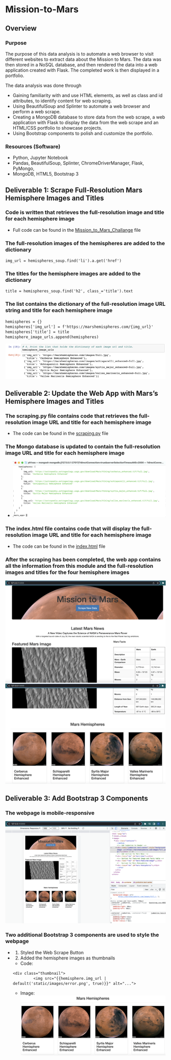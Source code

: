 # Mission-to-Mars

## Overview
### Purpose
The purpose of this data analysis is to automate a web browser to visit different websites to extract data about the Mission to Mars. The data was then stored in a NoSQL database, and then rendered the data into a web application created with Flask. The completed work is then displayed in a portfolio.

The data analysis was done through 
- Gaining familiarity with and use HTML elements, as well as class and id attributes, to identify content for web scraping. 
- Using BeautifulSoup and Splinter to automate a web browser and perform a web scrape.
- Creating a MongoDB database to store data from the web scrape, a web application with Flask to display the data from the web scrape and an HTML/CSS portfolio to showcase projects.
- Using Bootstrap components to polish and customize the portfolio.

### Resources (Software)
- Python, Jupyter Notebook
- Pandas, BeautifulSoup, Splinter, ChromeDriverManager, Flask, PyMongo, 
- MongoDB, HTML5, Bootstrap 3

## Deliverable 1: Scrape Full-Resolution Mars Hemisphere Images and Titles
### Code is written that retrieves the full-resolution image and title for each hemisphere image
- Full code can be found in the [Mission_to_Mars_Challange](https://github.com/pfrivas/Mission-to-Mars/blob/main/Mission_to_Mars_Challenge.ipynb) file

### The full-resolution images of the hemispheres are added to the dictionary
```
img_url = hemispheres_soup.find('li').a.get('href')
```
### The titles for the hemisphere images are added to the dictionary
```
title = hemispheres_soup.find('h2', class_='title').text
```
### The list contains the dictionary of the full-resolution image URL string and title for each hemisphere image
```
hemispheres = {}
hemispheres['img_url'] = f'https://marshemispheres.com/{img_url}'
hemispheres['title'] = title
hemisphere_image_urls.append(hemispheres)
```
![img](https://github.com/pfrivas/Mission-to-Mars/blob/main/Resources/Hemisphere%20Dictionary%20List.png)
## Deliverable 2: Update the Web App with Mars’s Hemisphere Images and Titles
### The scraping.py file contains code that retrieves the full-resolution image URL and title for each hemisphere image
- The code can be found in the [scraping.py](https://github.com/pfrivas/Mission-to-Mars/blob/main/scraping.py) file
### The Mongo database is updated to contain the full-resolution image URL and title for each hemisphere image
- ![mongo_img](https://github.com/pfrivas/Mission-to-Mars/blob/main/Resources/MongoDB%20Code%20(Hemisphere%20Images).png)
### The index.html file contains code that will display the full-resolution image URL and title for each hemisphere image
- The code can be found in the [index.html](https://github.com/pfrivas/Mission-to-Mars/blob/main/templates/index.html) file
### After the scraping has been completed, the web app contains all the information from this module and the full-resolution images and titles for the four hemisphere images
![web_app_img1](https://github.com/pfrivas/Mission-to-Mars/blob/main/Resources/HTML%20Flask%20Web%20App.1.png)
![web_app_img2](https://github.com/pfrivas/Mission-to-Mars/blob/main/Resources/HTML%20Flask%20Web%20App.2.png)


## Deliverable 3: Add Bootstrap 3 Components
### The webpage is mobile-responsive
![mobile_img](https://github.com/pfrivas/Mission-to-Mars/blob/main/Resources/Flask%20Web%20App%20(Mobile).png)
### Two additional Bootstrap 3 components are used to style the webpage
- 1. Styled the Web Scrape Button
- 2. Added the hemisphere images as thumbnails
   - Code:
   ```
   <div class="thumbnail">
            <img src="{{hemisphere.img_url | default('static/images/error.png', true)}}" alt="...">
   ```
   - Image:
   ![img_thumbnail](https://github.com/pfrivas/Mission-to-Mars/blob/main/Resources/Hemisphere%20as%20Thumbnails.png)
